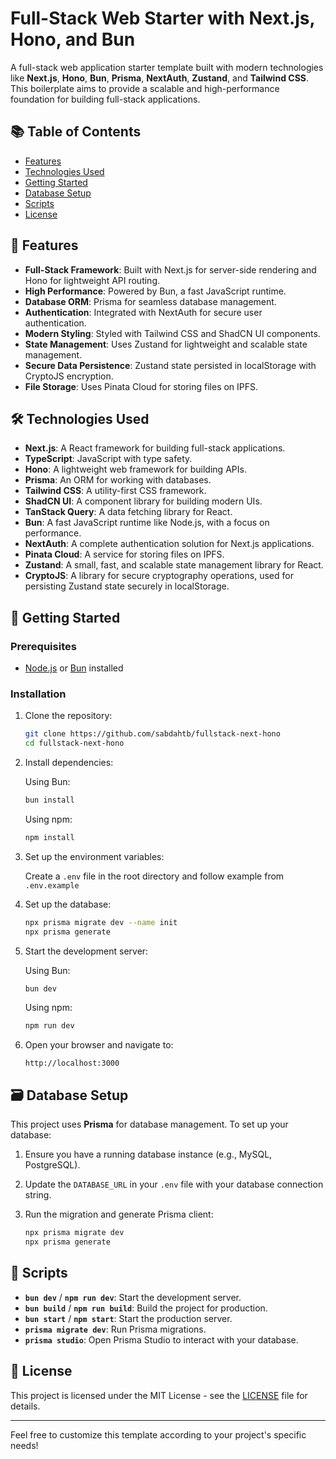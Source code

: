 # Full-Stack Web Starter with Next.js, Hono, and Bun

A full-stack web application starter template built with modern technologies like **Next.js**, **Hono**, **Bun**, **Prisma**, **NextAuth**, **Zustand**, and **Tailwind CSS**. This boilerplate aims to provide a scalable and high-performance foundation for building full-stack applications.

## 📚 Table of Contents

- [Features](#features)
- [Technologies Used](#technologies-used)
- [Getting Started](#getting-started)
- [Database Setup](#database-setup)
- [Scripts](#scripts)
- [License](#license)

## 🚀 Features

- **Full-Stack Framework**: Built with Next.js for server-side rendering and Hono for lightweight API routing.
- **High Performance**: Powered by Bun, a fast JavaScript runtime.
- **Database ORM**: Prisma for seamless database management.
- **Authentication**: Integrated with NextAuth for secure user authentication.
- **Modern Styling**: Styled with Tailwind CSS and ShadCN UI components.
- **State Management**: Uses Zustand for lightweight and scalable state management.
- **Secure Data Persistence**: Zustand state persisted in localStorage with CryptoJS encryption.
- **File Storage**: Uses Pinata Cloud for storing files on IPFS.

## 🛠️ Technologies Used

- **Next.js**: A React framework for building full-stack applications.
- **TypeScript**: JavaScript with type safety.
- **Hono**: A lightweight web framework for building APIs.
- **Prisma**: An ORM for working with databases.
- **Tailwind CSS**: A utility-first CSS framework.
- **ShadCN UI**: A component library for building modern UIs.
- **TanStack Query**: A data fetching library for React.
- **Bun**: A fast JavaScript runtime like Node.js, with a focus on performance.
- **NextAuth**: A complete authentication solution for Next.js applications.
- **Pinata Cloud**: A service for storing files on IPFS.
- **Zustand**: A small, fast, and scalable state management library for React.
- **CryptoJS**: A library for secure cryptography operations, used for persisting Zustand state securely in localStorage.

## 🏁 Getting Started

### Prerequisites

- [Node.js](https://nodejs.org/) or [Bun](https://bun.sh/) installed

### Installation

1. Clone the repository:

   ```bash
   git clone https://github.com/sabdahtb/fullstack-next-hono
   cd fullstack-next-hono
   ```

2. Install dependencies:

   Using Bun:
   ```bash
   bun install
   ```

   Using npm:
   ```bash
   npm install
   ```

3. Set up the environment variables:

   Create a `.env` file in the root directory and follow example from `.env.example`

4. Set up the database:

   ```bash
   npx prisma migrate dev --name init
   npx prisma generate
   ```

5. Start the development server:

   Using Bun:
   ```bash
   bun dev
   ```

   Using npm:
   ```bash
   npm run dev
   ```

6. Open your browser and navigate to:

   ```
   http://localhost:3000
   ```

## 🗃️ Database Setup

This project uses **Prisma** for database management. To set up your database:

1. Ensure you have a running database instance (e.g., MySQL, PostgreSQL).
2. Update the `DATABASE_URL` in your `.env` file with your database connection string.
3. Run the migration and generate Prisma client:

   ```bash
   npx prisma migrate dev
   npx prisma generate
   ```

## 📜 Scripts

- **`bun dev`** / **`npm run dev`**: Start the development server.
- **`bun build`** / **`npm run build`**: Build the project for production.
- **`bun start`** / **`npm start`**: Start the production server.
- **`prisma migrate dev`**: Run Prisma migrations.
- **`prisma studio`**: Open Prisma Studio to interact with your database.

## 📄 License

This project is licensed under the MIT License - see the [LICENSE](LICENSE) file for details.

---

Feel free to customize this template according to your project's specific needs!

